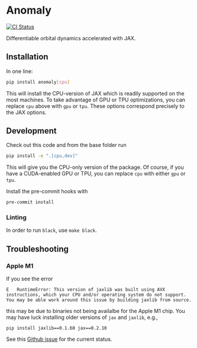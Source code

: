 # Anomaly
[![CI Status](https://github.com/mbmccoy/anomaly/actions/workflows/ci.yml/badge.svg)](https://github.com/mbmccoy/anomaly/actions/workflows/ci.yml)


Differentiable orbital dynamics accelerated with JAX.


## Installation

In one line:

```bash
pip install anomaly[cpu]
```

This will install the CPU-version of JAX which is readily supported on the most machines. To take advantage of GPU or TPU optimizations, you can replace `cpu` above with `gpu` or `tpu`. These options correspond precisely to the JAX options.


## Development

Check out this code and from the base folder run

```bash
pip install -e ".[cpu,dev]"
```

This will give you the CPU-only version of the package. Of course, if you have a CUDA-enabled GPU or TPU, you can replace `cpu` with either `gpu` or `tpu`.

Install the pre-commit hooks with

```bash
pre-commit install
```

### Linting

In order to run `black`, use `make black`.

## Troubleshooting

### Apple M1

If you see the error
```
E   RuntimeError: This version of jaxlib was built using AVX instructions, which your CPU and/or operating system do not support. You may be able work around this issue by building jaxlib from source.
```
this may be due to binaries not being availalbe for the Apple M1 chip. You may have luck installing older versions of `jax` and `jaxlib`, e.g.,

```
pip install jaxlib==0.1.60 jax==0.2.10
```

See this [Github issue](https://github.com/google/jax/issues/5501) for the current status.

